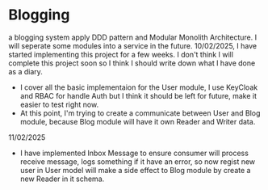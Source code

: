 # Blogging
a blogging system apply DDD pattern and Modular Monolith Architecture. I will seperate some modules into a service in the future.
10/02/2025, I have started implementing this project for a few weeks. I don't think I will complete this project soon so I think I should write down what I have done as a diary.
- I cover all the basic implementaion for the User module, I use KeyCloak and RBAC for handle Auth but I think it should be left for future, make it easier to test right now.
- At this point, I'm trying to create a communicate between User and Blog module, because Blog module will have it own Reader and Writer data.

11/02/2025
- I have implemented Inbox Message to ensure consumer will process receive message, logs something if it have an error, so now regist new user in User model will make a side effect to Blog module by create a new Reader in it schema.
